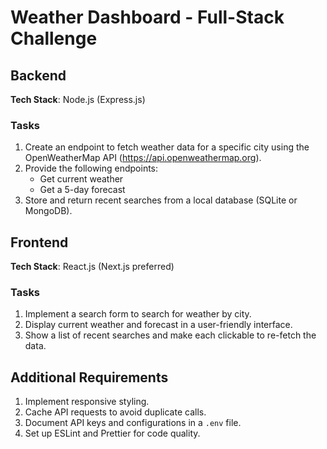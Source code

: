 # Weather Dashboard - Full-Stack Challenge

## Backend

**Tech Stack**: Node.js (Express.js)

### Tasks

1. Create an endpoint to fetch weather data for a specific city using the OpenWeatherMap API (https://api.openweathermap.org).
2. Provide the following endpoints:
   - Get current weather
   - Get a 5-day forecast
3. Store and return recent searches from a local database (SQLite or MongoDB).

## Frontend

**Tech Stack**: React.js (Next.js preferred)

### Tasks

1. Implement a search form to search for weather by city.
2. Display current weather and forecast in a user-friendly interface.
3. Show a list of recent searches and make each clickable to re-fetch the data.

## Additional Requirements

1. Implement responsive styling.
2. Cache API requests to avoid duplicate calls.
3. Document API keys and configurations in a `.env` file.
4. Set up ESLint and Prettier for code quality.
